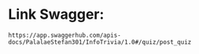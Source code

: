 # Link Swagger: 
    https://app.swaggerhub.com/apis-docs/PalalaeStefan301/InfoTrivia/1.0#/quiz/post_quiz

